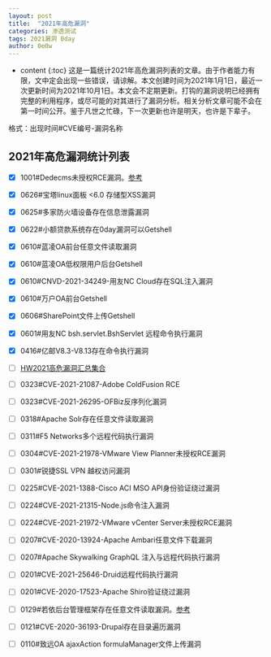 ```yaml
---
layout: post
title:  "2021年高危漏洞"
categories: 渗透测试
tags: 2021漏洞 0day
author: 0e0w
---
```


* content
{:toc}
这是一篇统计2021年高危漏洞列表的文章。由于作者能力有限，文中定会出现一些错误，请谅解。本文创建时间为2021年1月1日，最近一次更新时间为2021年10月1日。本文会不定期更新。打钩的漏洞说明已经拥有完整的利用程序，或尽可能的对其进行了漏洞分析。相关分析文章可能不会在第一时间公开。鉴于凡世之忙碌，下一次更新也许是明天，也许是下辈子。

格式：出现时间#CVE编号-漏洞名称

## 2021年高危漏洞统计列表

- [x] 1001#Dedecms未授权RCE漏洞。[参考](https://srcincite.io/blog/2021/09/30/chasing-a-dream-pwning-the-biggest-cms-in-china.html)
- [x] 0626#宝塔linux面板 <6.0 存储型XSS漏洞
- [x] 0625#多家防火墙设备存在信息泄露漏洞
- [x] 0622#小额贷款系统存在0day漏洞可以Getshell
- [x] 0610#蓝凌OA前台任意文件读取漏洞
- [x] 0610#蓝凌OA低权限用户后台Getshell
- [x] 0610#CNVD-2021-34249-用友NC Cloud存在SQL注入漏洞
- [x] 0610#万户OA前台Getshell
- [x] 0606#SharePoint文件上传Getshell
- [x] 0601#用友NC bsh.servlet.BshServlet 远程命令执行漏洞
- [x] 0416#亿邮V8.3-V8.13存在命令执行漏洞
- [ ] [HW2021高危漏洞汇总集合](http://www.0e0w.com/2021/05/05/2021%E5%B9%B4H.y.v%E6%BC%8F%E6%B4%9E%E6%B1%87%E6%80%BB/)
- [ ] 0323#CVE-2021-21087-Adobe ColdFusion RCE
- [ ] 0323#CVE-2021-26295-OFBiz反序列化漏洞
- [ ] 0318#Apache Solr存在任意文件读取漏洞
- [ ] 0311#F5 Networks多个远程代码执行漏洞
- [ ] 0304#CVE-2021-21978-VMware View Planner未授权RCE漏洞
- [ ] 0301#锐捷SSL VPN 越权访问漏洞
- [ ] 0225#CVE-2021-1388-Cisco ACI MSO API身份验证绕过漏洞
- [ ] 0224#CVE-2021-21315-Node.js命令注入漏洞
- [ ] 0224#CVE-2021-21972-VMware vCenter Server未授权RCE漏洞
- [ ] 0207#CVE-2020-13924-Apache Ambari任意文件下载漏洞
- [ ] 0207#Apache Skywalking GraphQL 注入与远程代码执行漏洞
- [ ] 0201#CVE-2021-25646-Druid远程代码执行漏洞
- [ ] 0201#CVE-2020-17523-Apache Shiro验证绕过漏洞
- [ ] 0129#若依后台管理框架存在任意文件读取漏洞。[参考](https://gitee.com/y_project/RuoYi/issues/I25N4Y)
- [ ] 0121#CVE-2020-36193-Drupal存在目录遍历漏洞
- [ ] 0110#致远OA ajaxAction formulaManager文件上传漏洞

